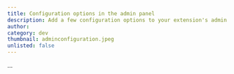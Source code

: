 ```yaml
---
title: Configuration options in the admin panel
description: Add a few configuration options to your extension's admin page
author:
category: dev
thumbnail: adminconfiguration.jpeg
unlisted: false
---
```


...
